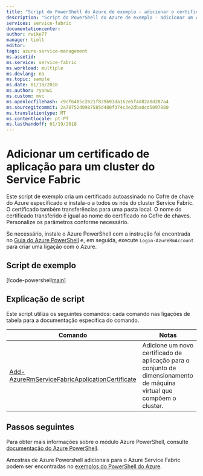 ```yaml
---
title: "Script do PowerShell do Azure de exemplo - adicionar o certificado de aplicação para um cluster | Microsoft Docs"
description: "Script do PowerShell do Azure de exemplo - adicionar um certificado de aplicação para um cluster do Service Fabric."
services: service-fabric
documentationcenter: 
author: rwike77
manager: timlt
editor: 
tags: azure-service-management
ms.assetid: 
ms.service: service-fabric
ms.workload: multiple
ms.devlang: na
ms.topic: sample
ms.date: 01/18/2018
ms.author: ryanwi
ms.custom: mvc
ms.openlocfilehash: c9cf6485c2621f839b93da162e5f4d82a8d287a4
ms.sourcegitcommit: 2a70752d0987585d480f374c3e2dba0cd5097880
ms.translationtype: MT
ms.contentlocale: pt-PT
ms.lasthandoff: 01/19/2018
---
```

# <a name="add-an-application-certificate-to-a-service-fabric-cluster"></a>Adicionar um certificado de aplicação para um cluster do Service Fabric

Este script de exemplo cria um certificado autoassinado no Cofre de chave do Azure especificado e instala-o a todos os nós do cluster Service Fabric. O certificado também transferências para uma pasta local. O nome do certificado transferido é igual ao nome do certificado no Cofre de chaves. Personalize os parâmetros conforme necessário.

Se necessário, instale o Azure PowerShell com a instrução foi encontrada no [Guia do Azure PowerShell](/powershell/azure/overview) e, em seguida, execute `Login-AzureRmAccount` para criar uma ligação com o Azure. 

## <a name="sample-script"></a>Script de exemplo

[!code-powershell[main](../../../powershell_scripts/service-fabric/add-application-certificate/add-new-application-certificate.ps1 "Add an application certificate to a cluster")]

## <a name="script-explanation"></a>Explicação de script

Este script utiliza os seguintes comandos: cada comando nas ligações de tabela para a documentação específica do comando.

| Comando | Notas |
|---|---|
| [Add-AzureRmServiceFabricApplicationCertificate](/powershell/module/azurerm.servicefabric/Add-AzureRmServiceFabricApplicationCertificate) | Adicione um novo certificado de aplicação para o conjunto de dimensionamento de máquina virtual que compõem o cluster.  |

## <a name="next-steps"></a>Passos seguintes

Para obter mais informações sobre o módulo Azure PowerShell, consulte [documentação do Azure PowerShell](/powershell/azure/overview).

Amostras de Azure Powershell adicionais para o Azure Service Fabric podem ser encontradas no [exemplos do PowerShell do Azure](../service-fabric-powershell-samples.md).
